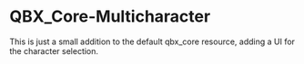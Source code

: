 # QBX_Core-Multicharacter
This is just a small addition to the default qbx_core resource, adding a UI for the character selection.
